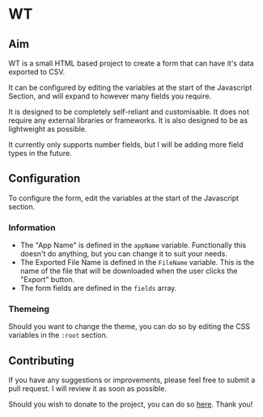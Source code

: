 # WT
## Aim
WT is a small HTML based project to create a form that can have it's data exported to CSV.

It can be configured by editing the variables at the start of the Javascript Section, and will expand to however many fields you require.

It is designed to be completely self-reliant and customisable. It does not require any external libraries or frameworks. It is also designed to be as lightweight as possible.

It currently only supports number fields, but I will be adding more field types in the future.

## Configuration
To configure the form, edit the variables at the start of the Javascript section.

### Information
- The "App Name" is defined in the `appName` variable. Functionally this doesn't do anything, but you can change it to suit your needs.
- The Exported File Name is defined in the `FileName` variable. This is the name of the file that will be downloaded when the user clicks the "Export" button.
- The form fields are defined in the `fields` array.

### Themeing
Should you want to change the theme, you can do so by editing the CSS variables in the `:root` section.

## Contributing
If you have any suggestions or improvements, please feel free to submit a pull request. I will review it as soon as possible.

Should you wish to donate to the project, you can do so [here](https://www.buymeacoffee.com/caddickbrown).
Thank you!